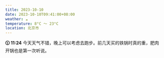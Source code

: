 ```yaml
---
title: 2023-10-10
date: 2023-10-10T09:41:00+08:00
weather: ☁️
temperature: 8°C ～ 23°C
location: 北京市
---
```


**🕦 11:24** 今天天气不错，晚上可以考虑去跑步。前几天买的铁锅时真的重，肥肉开锅也是第一次听说。